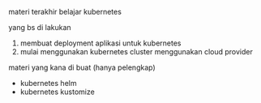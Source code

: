 
materi terakhir belajar kubernetes

yang bs di lakukan

1. membuat deployment aplikasi untuk kubernetes
2. mulai menggunakan kubernetes cluster menggunakan cloud provider


materi yang kana di buat (hanya pelengkap)
- kubernetes helm
- kubernetes kustomize